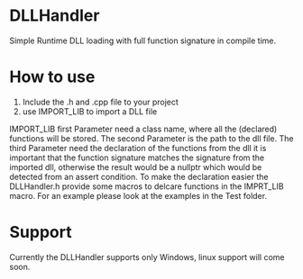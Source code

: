 # DLLHandler
Simple Runtime DLL loading with full function signature in compile time.

# How to use
1. Include the .h and .cpp file to your project
2. use IMPORT_LIB to import a DLL file

IMPORT_LIB first Parameter need a class name, where all the (declared) functions will be stored. The second Parameter is the path to the dll file. The third Parameter need the declaration of the functions from the dll it is important that the function signature matches the signature from the imported dll, otherwise the result would be a nullptr which would be detected from an assert condition. To make the declaration easier the DLLHandler.h provide some macros to delcare functions in the IMPRT_LIB macro. For an example please look at the examples in the Test folder. 

# Support
Currently the DLLHandler supports only Windows, linux support will come soon.
